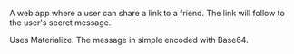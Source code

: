 A web app where a user can share a link to a friend. The link will follow to the user's secret message.

Uses Materialize. The message in simple encoded with Base64.
